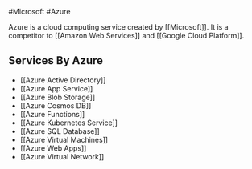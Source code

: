 #Microsoft #Azure

Azure is a cloud computing service created by [[Microsoft]]. It is a competitor to [[Amazon Web Services]] and [[Google Cloud Platform]].

## Services By Azure

- [[Azure Active Directory]]
- [[Azure App Service]]
- [[Azure Blob Storage]]
- [[Azure Cosmos DB]]
- [[Azure Functions]]
- [[Azure Kubernetes Service]]
- [[Azure SQL Database]]
- [[Azure Virtual Machines]]
- [[Azure Web Apps]]
- [[Azure Virtual Network]]